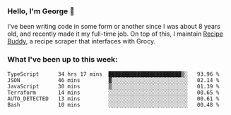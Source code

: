 ### Hello, I'm George 👋

I've been writing code in some form or another since I was about 8 years old, and recently made it my full-time job. On top of this, I maintain [Recipe Buddy](https://github.com/georgegebbett/recipe-buddy), a recipe scraper that interfaces with Grocy.  

<!--
**georgegebbett/georgegebbett** is a ✨ _special_ ✨ repository because its `README.md` (this file) appears on your GitHub profile.

Here are some ideas to get you started:

- 🔭 I’m currently working on ...
- 🌱 I’m currently learning ...
- 👯 I’m looking to collaborate on ...
- 🤔 I’m looking for help with ...
- 💬 Ask me about ...
- 📫 How to reach me: ...
- 😄 Pronouns: ...
- ⚡ Fun fact: ...
-->

### What I've been up to this week:
<!--START_SECTION:waka-->

```text
TypeScript      34 hrs 17 mins  ███████████████████████▒░   93.96 %
JSON            46 mins         ▓░░░░░░░░░░░░░░░░░░░░░░░░   02.14 %
JavaScript      30 mins         ▒░░░░░░░░░░░░░░░░░░░░░░░░   01.39 %
Terraform       14 mins         ░░░░░░░░░░░░░░░░░░░░░░░░░   00.65 %
AUTO_DETECTED   13 mins         ░░░░░░░░░░░░░░░░░░░░░░░░░   00.61 %
Bash            10 mins         ░░░░░░░░░░░░░░░░░░░░░░░░░   00.48 %
```

<!--END_SECTION:waka-->
